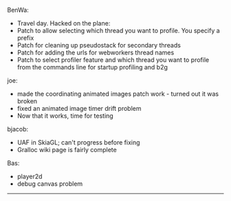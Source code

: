 BenWa:
* Travel day. Hacked on the plane:
* Patch to allow selecting which thread you want to profile. You specify a prefix
* Patch for cleaning up pseudostack for secondary threads
* Patch for adding the urls for webworkers thread names
* Patch to select profiler feature and which thread you want to profile from the commands line for startup profiling and b2g



joe:
* made the coordinating animated images patch work - turned out it was broken
* fixed an animated image timer drift problem
* Now that it works, time for testing



bjacob:
* UAF in SkiaGL; can't progress before fixing
* Gralloc wiki page is fairly complete



Bas:
* player2d
* debug canvas problem

________________



